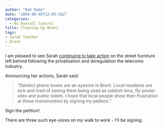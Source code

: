 ```yaml
---
author: "Rob Dyke"
date: "2004-08-05T12:05:36Z"
categories:
  - No Overall Control
title: Cleaning Up Brent
tags:
- Sarah Teather
- Brent
---
```

I am pleased to see Sarah [continuing to take action](http://www.brentlibdems.org.uk/news/147.html) on the street furniture left behind following the privatisation and deregulation the telecoms industry.

Announcing her actions, Sarah said:

> "Derelict phone boxes are an eyesore in Brent. Local residents are sick and tired of seeing them being used as rubbish bins, fly-poster sites and public toilets. I hope that local people show their frustration at these monstrosities by signing my petition."

Sign the petition!

There are three such eye-sores on my walk to work - I'll be signing.
